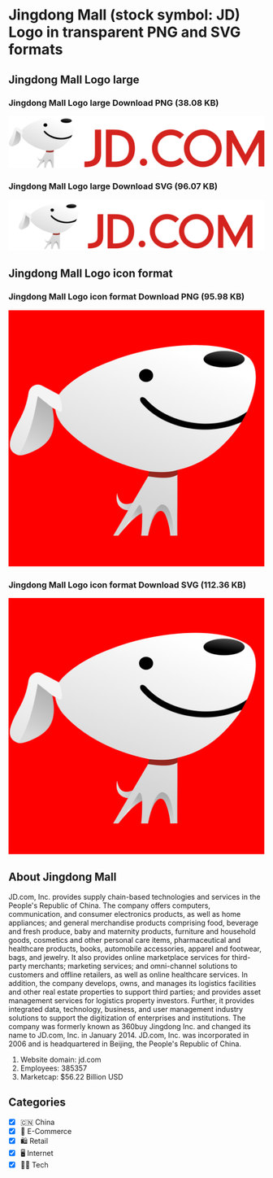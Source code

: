# Jingdong Mall (stock symbol: JD) Logo in transparent PNG and SVG formats

## Jingdong Mall Logo large

### Jingdong Mall Logo large Download PNG (38.08 KB)

![Jingdong Mall Logo large Download PNG (38.08 KB)](/img/orig/JD_BIG-ba3b147c.png)

### Jingdong Mall Logo large Download SVG (96.07 KB)

![Jingdong Mall Logo large Download SVG (96.07 KB)](/img/orig/JD_BIG-f34efba4.svg)

## Jingdong Mall Logo icon format

### Jingdong Mall Logo icon format Download PNG (95.98 KB)

![Jingdong Mall Logo icon format Download PNG (95.98 KB)](/img/orig/JD-642e307f.png)

### Jingdong Mall Logo icon format Download SVG (112.36 KB)

![Jingdong Mall Logo icon format Download SVG (112.36 KB)](/img/orig/JD-ae0e9dac.svg)

## About Jingdong Mall

JD.com, Inc. provides supply chain-based technologies and services in the People's Republic of China. The company offers computers, communication, and consumer electronics products, as well as home appliances; and general merchandise products comprising food, beverage and fresh produce, baby and maternity products, furniture and household goods, cosmetics and other personal care items, pharmaceutical and healthcare products, books, automobile accessories, apparel and footwear, bags, and jewelry. It also provides online marketplace services for third-party merchants; marketing services; and omni-channel solutions to customers and offline retailers, as well as online healthcare services. In addition, the company develops, owns, and manages its logistics facilities and other real estate properties to support third parties; and provides asset management services for logistics property investors. Further, it provides integrated data, technology, business, and user management industry solutions to support the digitization of enterprises and institutions. The company was formerly known as 360buy Jingdong Inc. and changed its name to JD.com, Inc. in January 2014. JD.com, Inc. was incorporated in 2006 and is headquartered in Beijing, the People's Republic of China.

1. Website domain: jd.com
2. Employees: 385357
3. Marketcap: $56.22 Billion USD


## Categories
- [x] 🇨🇳 China
- [x] 🛒 E-Commerce
- [x] 🛍️ Retail
- [x] 🖥️ Internet
- [x] 👩‍💻 Tech
